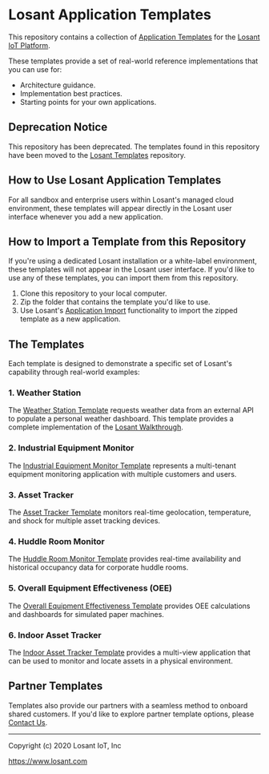 # Losant Application Templates

This repository contains a collection of [Application Templates](https://docs.losant.com/templates/overview) for the [Losant IoT Platform](https://www.losant.com).

These templates provide a set of real-world reference implementations that you can use for:
* Architecture guidance.
* Implementation best practices.
* Starting points for your own applications.

## Deprecation Notice

This repository has been deprecated. The templates found in this repository have been moved to the [Losant Templates](https://github.com/Losant/losant-templates) repository.

## How to Use Losant Application Templates

For all sandbox and enterprise users within Losant's managed cloud environment, these templates will appear directly in the Losant user interface whenever you add a new application.

## How to Import a Template from this Repository
If you're using a dedicated Losant installation or a white-label environment, these templates will not appear in the Losant user interface. If you'd like to use any of these templates, you can import them from this repository.

1. Clone this repository to your local computer.
2. Zip the folder that contains the template you'd like to use.
3. Use Losant's [Application Import](https://docs.losant.com/applications/import-export/#importing-an-application) functionality to import the zipped template as a new application.

## The Templates
Each template is designed to demonstrate a specific set of Losant's capability through real-world examples:

### 1. Weather Station
The [Weather Station Template](https://docs.losant.com/templates/weather-station) requests weather data from an external API to populate a personal weather dashboard. This template provides a complete implementation of the [Losant Walkthrough](https://docs.losant.com/getting-started/walkthrough/).

### 2. Industrial Equipment Monitor
The [Industrial Equipment Monitor Template](https://docs.losant.com/templates/industrial-equipment-monitor) represents a multi-tenant equipment monitoring application with multiple customers and users.

### 3. Asset Tracker
The [Asset Tracker Template](https://docs.losant.com/templates/asset-tracker) monitors real-time geolocation, temperature, and shock for multiple asset tracking devices.

### 4. Huddle Room Monitor
The [Huddle Room Monitor Template](https://docs.losant.com/templates/huddle-room-monitor) provides real-time availability and historical occupancy data for corporate huddle rooms.

### 5. Overall Equipment Effectiveness (OEE)
The [Overall Equipment Effectiveness Template](https://docs.losant.com/templates/overall-equipment-effectiveness) provides OEE calculations and dashboards for simulated paper machines.

### 6. Indoor Asset Tracker
The [Indoor Asset Tracker Template](https://docs.losant.com/templates/indoor-asset-tracker/) provides a multi-view application that can be used to monitor and locate assets in a physical environment.

## Partner Templates
Templates also provide our partners with a seamless method to onboard shared customers. If you'd like to explore partner template options, please [Contact Us](https://www.losant.com/custom-application-template).

---

Copyright (c) 2020 Losant IoT, Inc

https://www.losant.com


